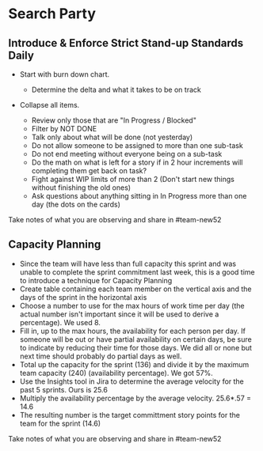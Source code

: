 # Search Party
## Introduce & Enforce Strict Stand-up Standards Daily
* Start with burn down chart.
  * Determine the delta and what it takes to be on track

* Collapse all items.
  * Review only those that are "In Progress / Blocked"
  * Filter by NOT DONE
  * Talk only about what will be done (not yesterday)
  * Do not allow someone to be assigned to more than one sub-task
  * Do not end meeting without everyone being on a sub-task
  * Do the math on what is left for a story if in 2 hour increments will completing them get back on task?
  * Fight against WIP limits of more than 2 (Don't start new things without finishing the old ones)
  * Ask questions about anything sitting in In Progress more than one day (the dots on the cards)

Take notes of what you are observing and share in #team-new52

## Capacity Planning
* Since the team will have less than full capacity this sprint and was unable to complete the sprint commitment last week, this is a good time to introduce a technique for Capacity Planning
* Create table containing each team member on the vertical axis and the days of the sprint in the horizontal axis
* Choose a number to use for the max hours of work time per day (the actual number isn't important since it will be used to derive a percentage). We used 8.
* Fill in, up to the max hours, the availability for each person per day. If someone will be out or have partial availability on certain days, be sure to indicate by reducing their time for those days. We did all or none but next time should probably do partial days as well.
* Total up the capacity for the sprint (136) and divide it by the maximum team capacity (240) (availability percentage). We got 57%.
* Use the Insights tool in Jira to determine the average velocity for the past 5 sprints. Ours is 25.6
* Multiply the availability percentage by the average velocity. 25.6*.57 = 14.6
* The resulting number is the target committment story points for the team for the sprint (14.6)

Take notes of what you are observing and share in #team-new52

